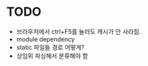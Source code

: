 # TODO
* 브라우저에서 ctrl+F5를 눌러도 캐시가 안 사라짐. 
* module dependency
* static 파일들 경로 어떻게?
* 상임위 파싱해서 분류해야 함
